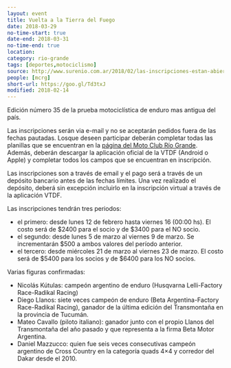 ```yaml
---
layout: event 
title: Vuelta a la Tierra del Fuego 
date: 2018-03-29
no-time-start: true
date-end: 2018-03-31
no-time-end: true
location: 
category: rio-grande
tags: [deportes,motociclismo]
source: http://www.surenio.com.ar/2018/02/las-inscripciones-estan-abiertas-una-nueva-edicion
people: [mcrg]
short-url: https://goo.gl/Td3txJ
modified: 2018-02-14
---
```

 
Edición número 35 de la prueba motociclística de enduro mas antigua del país.

Las inscripciones serán via e-mail y no se aceptarán pedidos fuera de las fechas pautadas. Losque deseen participar deberán completar todas las planillas que se encuentran en la [página del Moto Club Río Grande](http://www.mcrg.com.ar/). Además, deberán descargar la aplicación oficial de la VTDF (Android o Apple) y completar todos los campos que se encuentran en inscripción.

Las inscripciones son a través de email y el pago será a través de un depósito bancario antes de las fechas límites. Una vez realizado el depósito, deberá sin excepción incluirlo en la inscripción virtual a través de la aplicación VTDF.

Las inscripciones tendrán tres periodos:

- el primero: desde lunes 12 de febrero hasta viernes 16 (00:00 hs). El costo será de $2400 para el socio y de $3400 para el NO socio. 
- el segundo: desde lunes 5 de marzo al viernes 9 de marzo. Se incrementarán $500 a ambos valores del período anterior.
- el tercero: desde miércoles 21 de marzo al viernes 23 de marzo. El costo será de $5400 para los socios y de $6400 para los NO socios. 


Varias figuras confirmadas:

-  Nicolás Kútulas: campeón argentino de enduro (Husqvarna Lelli-Factory Race-Radikal Racing)
- Diego Llanos: siete veces campeón de enduro (Beta Argentina-Factory Race-Radikal Racing), ganador de la última edición del Transmontaña en la provincia de Tucumán.
- Mateo Cavallo (piloto italiano): ganador junto con el propio Llanos del Transmontaña del año pasado y que representa a la firma Beta Motor Argentina.
- Daniel Mazzucco: quien fue seis veces consecutivas campeón argentino de Cross Country en la categoría quads 4×4 y corredor del Dakar desde el 2010.